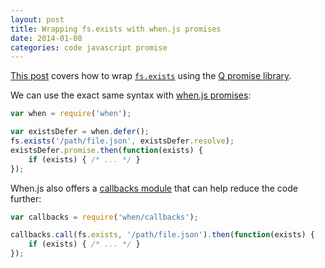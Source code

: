 ```yaml
---
layout: post
title: Wrapping fs.exists with when.js promises
date: 2014-01-08
categories: code javascript promise
---
```


[This post](http://www.hiddentao.com/archives/2013/06/10/how-to-wrap-fs-exists-within-a-promise/) covers how to wrap [`fs.exists`](http://nodejs.org/api/fs.html#fs_fs_exists_path_callback) using the [Q promise library](https://github.com/kriskowal/q).

We can use the exact same syntax with [when.js promises](https://github.com/cujojs/when):

```javascript
var when = require('when');

var existsDefer = when.defer();
fs.exists('/path/file.json', existsDefer.resolve);
existsDefer.promise.then(function(exists) {
	if (exists) { /* ... */ }
});
```
When.js also offers a [callbacks module](https://github.com/cujojs/when/blob/master/callbacks.js) that can help reduce the code further:

```javascript
var callbacks = require('when/callbacks');

callbacks.call(fs.exists, '/path/file.json').then(function(exists) {
    if (exists) { /* ... */ }
});
```

